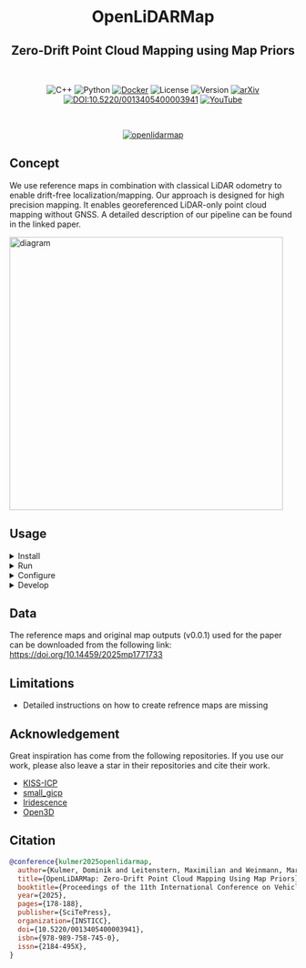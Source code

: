 <div align="center">
    <h1>OpenLiDARMap</h1>
    <h2>Zero-Drift Point Cloud Mapping using Map Priors</h2>
  <br>

  ![C++](https://img.shields.io/badge/-C++-blue?logo=cplusplus)
  ![Python](https://img.shields.io/badge/Python-3670A0?logo=python&logoColor=ffdd54)
  [![Docker](https://badgen.net/badge/icon/Docker?icon=docker&label)](https://www.docker.com/)
  ![License](https://img.shields.io/badge/license-Apache%202.0-blue)
  ![Version](https://img.shields.io/badge/version-0.2.1-blue)
  [![arXiv](https://img.shields.io/badge/arXiv-1234.56789-b31b1b.svg)](https://arxiv.org/abs/2501.11111)
  [![DOI:10.5220/0013405400003941](https://img.shields.io/badge/DOI-10.5220/0013405400003941-00629B.svg)](https://doi.org/10.5220/0013405400003941)
  [![YouTube](https://img.shields.io/badge/YouTube-FF0000?logo=youtube&logoColor=white)](https://www.youtube.com/watch?v=3QsLBMW8xB0&list=PL0qnWNTSPM4pfnHflUxCHcshOIlXDSNWp)
  
  <br align="center">
  
  [![openlidarmap](doc/openlidarmap_seq00.gif)](https://www.youtube.com/watch?v=3QsLBMW8xB0&list=PL0qnWNTSPM4pfnHflUxCHcshOIlXDSNWp)
  <br>

</div>

## Concept

We use reference maps in combination with classical LiDAR odometry to enable drift-free localization/mapping. Our approach is designed for high precision mapping. It enables georeferenced LiDAR-only point cloud mapping without GNSS. A detailed description of our pipeline can be found in the linked paper.

<img src=doc/pipeline_diagram.png alt="diagram" width="480" />

## Usage

<details>
<summary>Install</summary>

We provide a Docker image on Docker Hub, which will automatically be pulled within the Run section, but you also have the option to build it locally.  
```sh
./docker/build_docker.sh # (optional)
```
</details>

<details>
<summary>Run</summary>

To use our approach, you need a reference map and an initial guess of the first pose.  
More details on reference maps can be found in our paper.

The easiest way to use our approach is with the provided Docker image.  
We currently support point cloud files in `.bin`(KITTI), `.pcd.bin`(nuScenes), `.pcd`, `.ply` and `.xyz`.
```sh
./docker/run_docker.sh <map_path> <scan_path> <output_path> <x> <y> <z> <qx> <qy> <qz> <qw>

# Example
./docker/run_docker.sh /datasets/kitti/map.pcd /datasets/data_odometry_velodyne/dataset/sequences/00/velodyne /output/directory 395.5 1696.25 117.55 0 0 0.4848096 0.8746197
```

The output of the algorithm are poses in the KITTI format.
  
We also provide Python bindings. Have a look in the `python` folder, where we provide a test script.

</details>
<details>
<summary>Configure</summary>

The configuration of this pipeline can be changed in the `cpp/config` files. The naming suggest the intended usecase for the files. The most important parameters to play with if your results are not as good as expected are:

| Parameter | Description | Default | Note |
| :-------- | :-------- | :--------: | :-------- |
| pipeline_.visualize | Toggle GUI | `true` | use `false` on headless servers |
| pipeline_.save_submaps | Toggle submap saving | `false` | use to directly save high-resolution PCD submaps |
| preprocess_.downsampling_resolution | Scans are voxelized before usage | `1.5` | Reduce the size for increased robustness |
| preprocess_.num_neighbors | Points for covariance calculation | `10` | Try both directions |
| registration_.voxel_resolution | Voxelhashmap voxel size | `1.0` | Reduce the size for increased robustness | 
| registration_.lambda | Optimization dampening factor | `1.0` | Increase to increase the robustness |


</details>
<details>
<summary>Develop</summary>

We also provida a Development image, if you like to contribute or adapt or approach.  
Open this repository in VSCode -> F1 -> Rebuild and Reopen in Container.  

To build the C++ code:
```sh
mkdir build
cd build
cmake ../cpp && make -j
```

To build the Python bindings:
```sh
cd python
pip install -e .
```

</details>

## Data

The reference maps and original map outputs (v0.0.1) used for the paper can be downloaded from the following link: https://doi.org/10.14459/2025mp1771733

## Limitations

* Detailed instructions on how to create refrence maps are missing

## Acknowledgement

Great inspiration has come from the following repositories. If you use our work, please also leave a star in their repositories and cite their work.

* [KISS-ICP](https://github.com/PRBonn/kiss-icp)
* [small_gicp](https://github.com/koide3/small_gicp)
* [Iridescence](https://github.com/koide3/iridescence)
* [Open3D](https://github.com/isl-org/Open3D)


## Citation

```bibtex
@conference{kulmer2025openlidarmap,
  author={Kulmer, Dominik and Leitenstern, Maximilian and Weinmann, Marcel and Lienkamp, Markus},
  title={OpenLiDARMap: Zero-Drift Point Cloud Mapping Using Map Priors},
  booktitle={Proceedings of the 11th International Conference on Vehicle Technology and Intelligent Transport Systems - VEHITS},
  year={2025},
  pages={178-188},
  publisher={SciTePress},
  organization={INSTICC},
  doi={10.5220/0013405400003941},
  isbn={978-989-758-745-0},
  issn={2184-495X},
}
```
